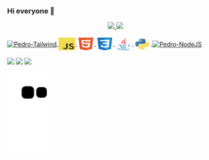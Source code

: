 ### Hi everyone 👋

<div align="center">
  <a href="https://github.com/PClima">
  <img height="180em" src="https://github-readme-stats.vercel.app/api?username=PClima&show_icons=true&theme=blue-green&include_all_commits=true&count_private=true"/>
  <img height="180em" src="https://github-readme-stats.vercel.app/api/top-langs/?username=PClima&layout=compact&langs_count=7&theme=blue-green"/>
</div>
  
<div style="display: inline_block"><br>
  <img align="center" alt="Pedro-Tailwind" height="30" width="40" src="https://seeklogo.com/images/T/tailwind-css-logo-5AD4175897-seeklogo.com.png">
  <img align="center" alt="Pedro-JS" height="30" width="40" src="https://raw.githubusercontent.com/devicons/devicon/master/icons/javascript/javascript-original.svg">
    <img align="center" alt="Pedro-HTML" height="30" width="40" src="https://raw.githubusercontent.com/devicons/devicon/master/icons/html5/html5-original.svg">
  <img align="center" alt="Pedro-CSS" height="30" width="40" src="https://raw.githubusercontent.com/devicons/devicon/master/icons/css3/css3-original.svg">
  <img align="center" alt="Pedro-Java" height="30" width="40" src="https://raw.githubusercontent.com/devicons/devicon/master/icons/java/java-original.svg"> 
  <img align="center" alt="Pedro-Python" height="30" width="40" src="https://raw.githubusercontent.com/devicons/devicon/master/icons/python/python-original.svg">
    <img align="center" alt="Pedro-NodeJS" height="30" width="40" src="https://seeklogo.com/images/N/nodejs-logo-54107C5EDD-seeklogo.com.png">
</div>
  
   
<div><br>
  <a href="mailto:cordeirolima.pedro@gmail.com" target="_blank"><img src="https://img.shields.io/badge/Gmail-D14836?style=for-the-badge&logo=gmail&logoColor=white" target="_blank"></a>
  <a href="https://stackoverflow.com/users/12931846/pedro-cordeiro-lima" target="_blank"><img src=" 	https://aleen42.github.io/badges/src/stackoverflow.svg" target="_blank"></a>
  <a href="https://www.linkedin.com/in/pedro-cordeiro/" target="_blank"><img src="https://img.shields.io/badge/-LinkedIn-%230077B5?style=for-the-badge&logo=linkedin&logoColor=white" target="_blank"></a> 
 
  ![Snake animation](https://github.com/rafaballerini/rafaballerini/blob/output/github-contribution-grid-snake.svg)
 
</div>
